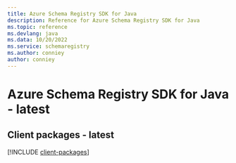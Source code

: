 ```yaml
---
title: Azure Schema Registry SDK for Java
description: Reference for Azure Schema Registry SDK for Java
ms.topic: reference
ms.devlang: java
ms.data: 10/20/2022
ms.service: schemaregistry
ms.author: conniey
author: conniey
---
```

# Azure Schema Registry SDK for Java - latest

## Client packages - latest
[!INCLUDE [client-packages](schema-registry-client-index.md)]